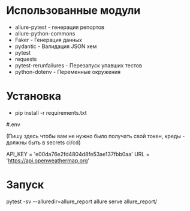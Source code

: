 # Использованные модули
* allure-pytest - генерация репортов
* allure-python-commons
* Faker - Генерация данных
* pydantic - Валидация JSON хем
* pytest
* requests
* pytest-rerunfailures - Перезапуск упавших тестов
* python-dotenv - Переменные окружения


# Установка

* pip install -r requirements.txt

#.env

(Пишу здесь чтобы вам не нужно было получать свой токен, креды - должны быть в secrets ci/cd)

API_KEY = 'e00da76e2fd4804d8fe53ae137fbb0aa'
URL = 'https://api.openweathermap.org'

# Запуск

pytest -sv --alluredir=allure_report
allure serve allure_report/